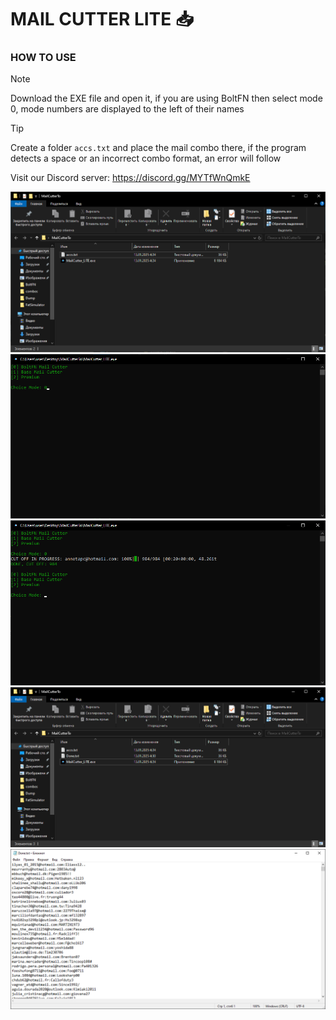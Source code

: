 # MAIL CUTTER LITE 📥

<h3>HOW TO USE</h3>

> [!NOTE]
> Download the EXE file and open it, if you are using BoltFN then select mode 0, mode numbers are displayed to the left of their names <br>

> [!TIP]
> Create a folder `accs.txt` and place the mail combo there, if the program detects a space or an incorrect combo format, an error will follow

Visit our Discord server: https://discord.gg/MYTfWnQmkE

![Folder](/assets/FolderScreen.png)
![Primary](/assets/primary.png)
![Result](/assets/result.png)
![Folder2](/assets/folder2.png)
![Note](/assets/note.png)
